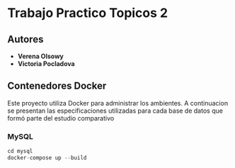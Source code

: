 # Trabajo Practico Topicos 2

## Autores

- **Verena Olsowy** 
- **Victoria Pocladova** 

## Contenedores Docker
Este proyecto utiliza Docker para administrar los ambientes. 
A continuacion se presentan las especificaciones utilizadas para cada base de datos que formó parte del estudio comparativo


### MySQL

``````python
cd mysql
docker-compose up --build
``````
